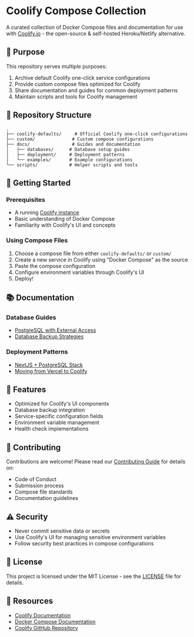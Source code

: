# Coolify Compose Collection

A curated collection of Docker Compose files and documentation for use with [Coolify.io](https://coolify.io) - the open-source & self-hosted Heroku/Netlify alternative.

## 🎯 Purpose

This repository serves multiple purposes:

1. Archive default Coolify one-click service configurations
2. Provide custom compose files optimized for Coolify
3. Share documentation and guides for common deployment patterns
4. Maintain scripts and tools for Coolify management

## 📁 Repository Structure

```
.
├── coolify-defaults/     # Official Coolify one-click configurations
├── custom/              # Custom compose configurations
├── docs/                # Guides and documentation
│   ├── databases/      # Database setup guides
│   ├── deployment/     # Deployment patterns
│   └── examples/       # Example configurations
└── scripts/            # Helper scripts and tools
```

## 🚀 Getting Started

### Prerequisites

- A running [Coolify instance](https://coolify.io/docs/installation)
- Basic understanding of Docker Compose
- Familiarity with Coolify's UI and concepts

### Using Compose Files

1. Choose a compose file from either `coolify-defaults/` or `custom/`
2. Create a new service in Coolify using "Docker Compose" as the source
3. Paste the compose configuration
4. Configure environment variables through Coolify's UI
5. Deploy!

## 📚 Documentation

### Database Guides

- [PostgreSQL with External Access](docs/databases/postgresql-external.md)
- [Database Backup Strategies](docs/databases/backup-strategies.md)

### Deployment Patterns

- [NextJS + PostgreSQL Stack](docs/deployment/nextjs-postgres.md)
- [Moving from Vercel to Coolify](docs/deployment/vercel-migration.md)

## 🔧 Features

- Optimized for Coolify's UI components
- Database backup integration
- Service-specific configuration fields
- Environment variable management
- Health check implementations

## 🤝 Contributing

Contributions are welcome! Please read our [Contributing Guide](CONTRIBUTING.md) for details on:

- Code of Conduct
- Submission process
- Compose file standards
- Documentation guidelines

## ⚠️ Security

- Never commit sensitive data or secrets
- Use Coolify's UI for managing sensitive environment variables
- Follow security best practices in compose configurations

## 📝 License

This project is licensed under the MIT License - see the [LICENSE](LICENSE) file for details.

## 🔗 Resources

- [Coolify Documentation](https://coolify.io/docs)
- [Docker Compose Documentation](https://docs.docker.com/compose/)
- [Coolify GitHub Repository](https://github.com/coollabsio/coolify)
